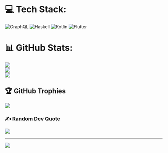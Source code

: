 
# 💻 Tech Stack:
![GraphQL](https://img.shields.io/badge/-GraphQL-E10098?style=for-the-badge&logo=graphql&logoColor=white) ![Haskell](https://img.shields.io/badge/Haskell-5e5086?style=for-the-badge&logo=haskell&logoColor=white) ![Kotlin](https://img.shields.io/badge/kotlin-%230095D5.svg?style=for-the-badge&logo=kotlin&logoColor=white) ![Flutter](https://img.shields.io/badge/Flutter-%2302569B.svg?style=for-the-badge&logo=Flutter&logoColor=white)
# 📊 GitHub Stats:
![](https://github-readme-stats.vercel.app/api?username=suharabeevi&theme=dark&hide_border=false&include_all_commits=false&count_private=false)<br/>
![](https://github-readme-streak-stats.herokuapp.com/?user=suharabeevi&theme=dark&hide_border=false)<br/>
![](https://github-readme-stats.vercel.app/api/top-langs/?username=suharabeevi&theme=dark&hide_border=false&include_all_commits=false&count_private=false&layout=compact)

## 🏆 GitHub Trophies
![](https://github-profile-trophy.vercel.app/?username=suharabeevi&theme=chalk&no-frame=false&no-bg=true&margin-w=4)

### ✍️ Random Dev Quote
![](https://quotes-github-readme.vercel.app/api?type=horizontal&theme=radical)

---
[![](https://visitcount.itsvg.in/api?id=suharabeevi&icon=0&color=0)](https://visitcount.itsvg.in)

<!-- Proudly created with GPRM ( https://gprm.itsvg.in ) -->
